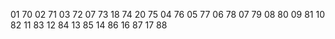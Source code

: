 01 70
02 71
03 72
07 73
18 74
20 75 
04 76
05 77
06 78
07 79
08 80
09 81
10 82
11 83
12 84
13 85
14 86
16 87
17 88
